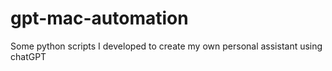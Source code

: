 # gpt-mac-automation
Some python scripts I developed to create my own personal assistant using chatGPT

